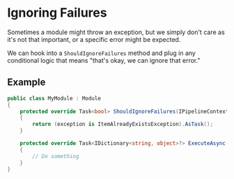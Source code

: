 # Ignoring Failures

Sometimes a module might throw an exception, but we simply don't care as it's not that important, or a specific error might be expected.

We can hook into a `ShouldIgnoreFailures` method and plug in any conditional logic that means "that's okay, we can ignore that error."

## Example

```csharp
public class MyModule : Module
{
    protected override Task<bool> ShouldIgnoreFailures(IPipelineContext context, Exception exception)
    {
        return (exception is ItemAlreadyExistsException).AsTask();
    }

    protected override Task<IDictionary<string, object>?> ExecuteAsync(IPipelineContext context, CancellationToken cancellationToken)
    {
        // Do something
    }
}
```